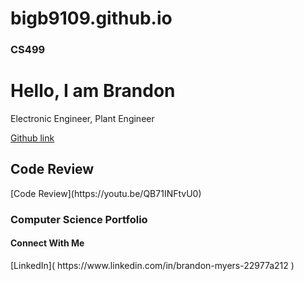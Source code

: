 # bigb9109.github.io
### CS499
<h1>Hello, I am Brandon</h1> <a> Electronic Engineer</a>, <a> Plant Engineer</a>

[Github link]( https://github.com/bigb9109/CS499.git ) 

<h2> Code Review</h2>
[Code Review](https://youtu.be/QB71INFtvU0)

<h3> Computer Science Portfolio</h3>

<h4> Connect With Me </h4>
[LinkedIn]( https://www.linkedin.com/in/brandon-myers-22977a212 )
